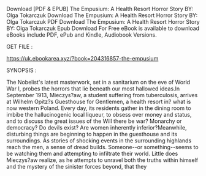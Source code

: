 Download [PDF & EPUB] The Empusium: A Health Resort Horror Story BY: Olga Tokarczuk Download The Empusium: A Health Resort Horror Story BY: Olga Tokarczuk PDF Download The Empusium: A Health Resort Horror Story BY: Olga Tokarczuk Epub Download For Free eBook is available to download eBooks include PDF, ePub and Kindle, Audiobook Versions.

GET FILE :

https://uk.ebookarea.xyz/?book=204316857-the-empusium

SYNOPSIS : 

The Nobelist's latest masterwork, set in a sanitarium on the eve of World War I, probes the horrors that lie beneath our most hallowed ideas.In September 1913, Mieczys?aw, a student suffering from tuberculosis, arrives at Wilhelm Opitz?s Guesthouse for Gentlemen, a health resort in? what is now western Poland. Every day, its residents gather in the dining room to imbibe the hallucinogenic local liqueur, to obsess over money and status, and to discuss the great issues of the Will there be war? Monarchy or democracy? Do devils exist? Are women inherently inferior?Meanwhile, disturbing things are beginning to happen in the guesthouse and its surroundings. As stories of shocking events in the surrounding highlands reach the men, a sense of dread builds. Someone--or something--seems to be watching them and attempting to infiltrate their world. Little does Mieczys?aw realize, as he attempts to unravel both the truths within himself and the mystery of the sinister forces beyond, that they 
